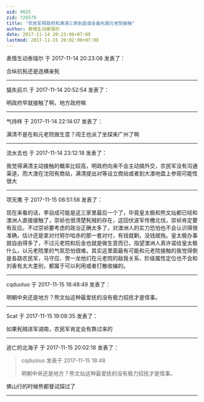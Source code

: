 ```yaml
---
aid: 9025
zid: 726579
title: "农民军明政府和满清三家到底谁会最先跟元老院接触"
author: 表情生动泰瑞尔
date: 2017-11-14 20:23:08+07:00
lastmod: 2017-11-15 20:02:00+07:00
---
```


表情生动泰瑞尔 于 2017-11-14 20:23:08 发表了：

合纵抗髡还是连横亲髡

---

猫失前爪 于 2017-11-14 20:52:54 发表了：

明政府早就接触了啊，地方政府嘛

---

气持样 于 2017-11-14 22:14:07 发表了：

满清不是在和元老院做生意？闯王也派了坐探来广州了啊

---

流水去也 于 2017-11-14 23:12:18 发表了：

我觉得满清主动接触的概率比较高，明政府向来不会主动搞外交，农民军没有沟通渠道，而大澳在沈阳有商站，满清提出对等设立商站或者到大澳地盘上参观可能性很大

---

项天鹰 于 2017-11-15 06:51:58 发表了：

现在来看的话，李自成可能是这三家里最后一个了，毕竟皇太极和熊文灿都已经和澳洲人直接接触了，崇祯也很清楚髡贼的存在，这回伏波军传檄北伐，崇祯肯定要有反应。不过崇祯要考虑的政治正确太多了，对澳洲人的实力恐怕也不会认识得很准确，估计还是拿对付努尔哈赤的那一套对付，有钱就剿，没钱就拖。皇太极办事就自由得多了，不过元老院和后金也就是做生意而已，指望澳洲人真许诺给皇太极什么，以元老院里的气氛恐怕很难。其实这里面最有可能和元老院接触的我觉得倒是各路农民军，马守应、贺一龙他们在元老院的敌我关系、阶级属性定位也不会和刘香有太大差别，都属于可以利用或者打散收编的。

---

cqduoluo 于 2017-11-15 18:48:49 发表了：

明朝中央还是地方？熊文灿这种最爱抚的没有极力招抚才是怪事。

---

Scat 于 2017-11-15 19:08:35 发表了：

如果髡贼进军湖南，农民军肯定会有靠过来的

---

逃亡的北海子 于 2017-11-15 20:02:18 发表了：

> cqduoluo 发表于 2017-11-15 18:48
>
> 明朝中央还是地方？熊文灿这种最爱抚的没有极力招抚才是怪事。

佛山行的时候熊都督试探过了

---
